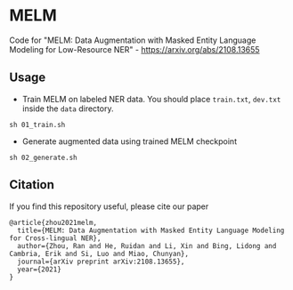 # MELM
Code for "MELM: Data Augmentation with Masked Entity Language Modeling for Low-Resource NER" - https://arxiv.org/abs/2108.13655

## Usage
* Train MELM on labeled NER data. You should place `train.txt`, `dev.txt` inside the `data` directory.
```
sh 01_train.sh
```

* Generate augmented data using trained MELM checkpoint
```
sh 02_generate.sh
```

## Citation
If you find this repository useful, please cite our paper
```
@article{zhou2021melm,
  title={MELM: Data Augmentation with Masked Entity Language Modeling for Cross-lingual NER},
  author={Zhou, Ran and He, Ruidan and Li, Xin and Bing, Lidong and Cambria, Erik and Si, Luo and Miao, Chunyan},
  journal={arXiv preprint arXiv:2108.13655},
  year={2021}
}

